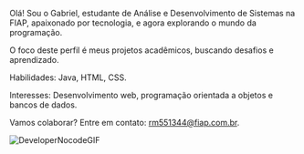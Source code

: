 
Olá! Sou o Gabriel, estudante de Análise e Desenvolvimento de Sistemas na FIAP, apaixonado por tecnologia, e agora explorando o mundo da programação.  

O foco deste perfil é meus projetos acadêmicos, buscando desafios e aprendizado. 

Habilidades: Java, HTML, CSS. 

Interesses: Desenvolvimento web, programação orientada a objetos e bancos de dados. 

Vamos colaborar? Entre em contato: rm551344@fiap.com.br. 

![DeveloperNocodeGIF](https://github.com/fiap-gabriellaborao/fiap-gabriellaborao/assets/137926013/a21e33e4-03cf-45bd-bdd0-a8089358a9f5)

